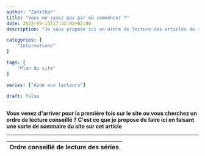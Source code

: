```yaml
---
author: "Zahkthar"
title: "Vous ne savez pas par où commencer ?"
date: 2022-09-15T17:32:02+02:00
description: "Je vous propose ici un ordre de lecture des articles du site"

categories: [
    "Informations"
]

tags: [
    "Plan du site"
]

series: ["Aide aux lecteurs"]

draft: false
---
```


**Vous venez d'arriver pour la première fois sur le site ou vous cherchez un ordre de lecture conseillé ? C'est ce que je propose de faire ici en faisant une sorte de sommaire du site sur cet article**

---

| Ordre conseillé de lecture des séries                                              |
|------------------------------------------------------------------------------------|

&nbsp;